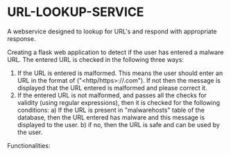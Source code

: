 # URL-LOOKUP-SERVICE
A webservice designed to lookup for URL's and respond with appropriate response.

Creating a flask web application to detect if the user has entered a malware URL. 
The entered URL is checked in the following three ways:
1. If the URL is entered is malformed. This means the user should enter an URL in the format of ("<http/https>://<hostname>.com"). If not then the message is displayed that the URL entered is malformed and please correct it.
2. If the entered URL is not malformed, and passes all the checks for validity (using regular expressions), then it is checked for the following conditions:
 a) If the URL is present in "malwarehosts" table of the database, then the URL entered has malware and this message is displayed to the user.
 b) if no, then the URL is safe and can be used by the user.

Functionalities:



